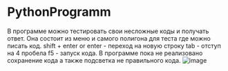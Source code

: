 # PythonProgramm
В программе можно тестировать свои несложные коды и получать ответ.
Она состоит из меню и самого полигона для теста где можно писать код.
shift + enter or enter - переход на новую строку
tab - отступ на 4 пробела
f5 - запуск кода.
В программе пока не реализовано сохранение кода а также подсветка не правильного кода.
![image](https://github.com/che3ZzOfficial/PythonProgramm/assets/122799788/8d8af55c-9728-43d7-b8d2-c5e32a7f8ab0)


